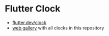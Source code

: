 # Flutter Clock

* [flutter.dev/clock](https://flutter.dev/clock)
* [web gallery](https://janstol.github.io/flutter_clock) with all clocks in this repository